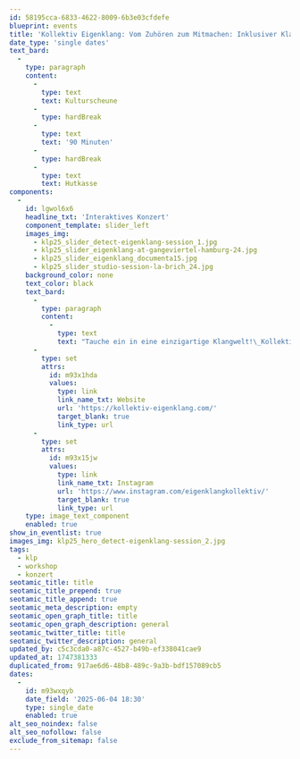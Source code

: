 ```yaml
---
id: 58195cca-6833-4622-8009-6b3e03cfdefe
blueprint: events
title: 'Kollektiv Eigenklang: Vom Zuhören zum Mitmachen: Inklusiver Klangzirkus'
date_type: 'single dates'
text_bard:
  -
    type: paragraph
    content:
      -
        type: text
        text: Kulturscheune
      -
        type: hardBreak
      -
        type: text
        text: '90 Minuten'
      -
        type: hardBreak
      -
        type: text
        text: Hutkasse
components:
  -
    id: lgwol6x6
    headline_txt: 'Interaktives Konzert'
    component_template: slider_left
    images_img:
      - klp25_slider_detect-eigenklang-session_1.jpg
      - klp25_slider_eigenklang-at-gangeviertel-hamburg-24.jpg
      - klp25_slider_eigenklang_documenta15.jpg
      - klp25_slider_studio-session-la-brich_24.jpg
    background_color: none
    text_color: black
    text_bard:
      -
        type: paragraph
        content:
          -
            type: text
            text: "Tauche ein in eine einzigartige Klangwelt!\_Kollektiv\_Eigenklang verbindet binaurale 3D-Sounds, Live-Improvisation und Interaktion zu einem immersiven Sound-Erlebnis. Sei dabei und gestalte mit!"
      -
        type: set
        attrs:
          id: m93x1hda
          values:
            type: link
            link_name_txt: Website
            url: 'https://kollektiv-eigenklang.com/'
            target_blank: true
            link_type: url
      -
        type: set
        attrs:
          id: m93x15jw
          values:
            type: link
            link_name_txt: Instagram
            url: 'https://www.instagram.com/eigenklangkollektiv/'
            target_blank: true
            link_type: url
    type: image_text_component
    enabled: true
show_in_eventlist: true
images_img: klp25_hero_detect-eigenklang-session_2.jpg
tags:
  - klp
  - workshop
  - konzert
seotamic_title: title
seotamic_title_prepend: true
seotamic_title_append: true
seotamic_meta_description: empty
seotamic_open_graph_title: title
seotamic_open_graph_description: general
seotamic_twitter_title: title
seotamic_twitter_description: general
updated_by: c5c3cda0-a87c-4527-b49b-ef338041cae9
updated_at: 1747381333
duplicated_from: 917ae6d6-48b8-489c-9a3b-bdf157089cb5
dates:
  -
    id: m93wxqyb
    date_field: '2025-06-04 18:30'
    type: single_date
    enabled: true
alt_seo_noindex: false
alt_seo_nofollow: false
exclude_from_sitemap: false
---
```

